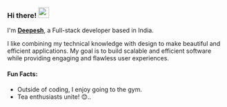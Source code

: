 ### Hi there! <img src="https://emojis.slackmojis.com/emojis/images/1536351075/4594/blob-wave.gif" width="25"/>
 
I'm [**Deepesh**](https://deepeshbind.tech), a Full-stack developer based in India.   

I like combining my technical knowledge with design to make beautiful and efficient applications. My goal is to build scalable and efficient software while providing engaging and flawless user experiences.

#### Fun Facts:
- Outside of coding, I enjoy going to the gym.
- Tea enthusiasts unite! 😊..







